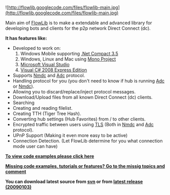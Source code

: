 ![http://flowlib.googlecode.com/files/flowlib-main.jpg](http://flowlib.googlecode.com/files/flowlib-main.jpg)

Main aim of [FlowLib](http://code.google.com/p/flowlib/) is to make a extendable and advanced library for developing bots and clients for the p2p network Direct Connect (dc).

**It has features like:**
  * Developed to work on:
    1. Windows Mobile supporting [.Net Compact 3.5](http://msdn.microsoft.com/en-us/netframework/aa497273.aspx)
    1. Windows, Linux and Mac using [Mono Project](http://www.mono-project.com/)
    1. [Microsoft Visual Studio](http://msdn.microsoft.com/sv-se/vstudio/products/)
    1. [Visual C# 2008 Express Edition](http://www.microsoft.com/express/vcsharp/)
  * Supports [Nmdc](http://www.thenighthawk.biz/smf/index.php#16) and [Adc](http://adc.sourceforge.net/) protocol.
  * Handling protocol for you (you don't need to know if hub is running [Adc](http://adc.sourceforge.net/) or [Nmdc](http://www.thenighthawk.biz/smf/index.php#16)).
  * Allowing you to discard/replace/inject protocol messages.
  * Download/Upload files from all known Direct Connect (dc) clients.
  * Searching
  * Creating and reading filelist.
  * Creating TTH (Tiger Tree Hash).
  * Converting hub settings (Hub Favorites) from / to other clients.
  * Encrypted traffic between users using [TLS](http://en.wikipedia.org/wiki/Secure_Sockets_Layer) (Both in [Nmdc](http://www.thenighthawk.biz/smf/index.php#16) and [Adc](http://adc.sourceforge.net/) protocol).
  * UPnP Support (Making it even more easy to be active)
  * Connection Detection. (Let FlowLib determine for you what connection mode user can have)



**[To view code examples please click here](http://code.google.com/p/flowlib/wiki/CodeExamples)**

**[Missing code examples, tutorials or features? Go to the missig topics and comment](http://code.google.com/p/flowlib/wiki/MissingTopics)**

**You can download latest source from [svn](http://flowlib.googlecode.com/svn/trunk/) or from [latest release (20090103)](http://flowlib.googlecode.com/files/FlowLib20090103.zip)**